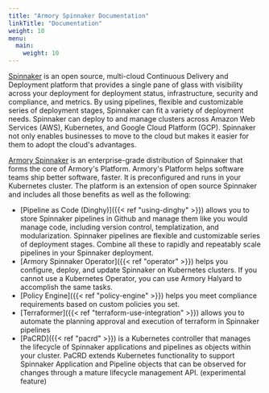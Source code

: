 ```yaml
---
title: "Armory Spinnaker Documentation"
linkTitle: "Documentation"
weight: 10
menu:
  main:
    weight: 10
---
```

[Spinnaker](https://www.spinnaker.io) is an open source, multi-cloud Continuous Delivery and Deployment platform that provides a single pane of glass with visibility across your deployment for deployment status, infrastructure, security and compliance, and metrics. By using pipelines, flexible and customizable series of deployment stages, Spinnaker can fit a variety of deployment needs. Spinnaker can deploy to and manage clusters across Amazon Web Services (AWS), Kubernetes, and Google Cloud Platform (GCP). Spinnaker not only enables businesses to move to the cloud but makes it easier for them to adopt the cloud's advantages.

[Armory Spinnaker](https://www.armory.io) is an enterprise-grade distribution of Spinnaker that forms the core of Armory's Platform. Armory's Platform helps software teams ship better software, faster. It is preconfigured and runs in your Kubernetes cluster. The platform is an extension of open source Spinnaker and includes all those benefits as well as the following:

- [Pipeline as Code (Dinghy)]({{< ref "using-dinghy" >}}) allows you to store Spinnaker pipelines in Github and manage them like you would manage code, including version control, templatization, and modularization. Spinnaker pipelines are flexible and customizable series of deployment stages. Combine all these to rapidly and repeatably scale pipelines in your Spinnaker deployment.
- [Armory Spinnaker Operator]({{< ref "operator" >}}) helps you configure, deploy, and update Spinnaker on Kubernetes clusters. If you cannot use a Kubernetes Operator, you can use Armory Halyard to accomplish the same tasks.
- [Policy Engine]({{< ref "policy-engine" >}}) helps you meet compliance requirements based on custom policies you set.
- [Terraformer]({{< ref "terraform-use-integration" >}}) allows you to automate the planning approval and execution of terraform in Spinnaker pipelines
- [PaCRD]({{< ref "pacrd" >}}) is a Kubernetes controller that manages the lifecycle of Spinnaker applications and pipelines as objects within your cluster. PaCRD extends Kubernetes functionality to support Spinnaker Application and Pipeline objects that can be observed for changes through a mature lifecycle management API. (experimental feature)
